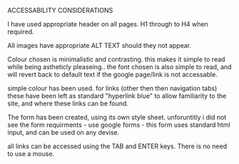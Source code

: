 ACCESSABILITY CONSIDERATIONS

I have used appropriate header on all pages. H1 through to H4 when required. 

All images have appropriate ALT TEXT should they not appear.

Colour chosen is minimalistic and contrasting. this makes it simple to read while being astheticly pleaseing.. the font chosen is also simple to read, and will revert back to default text if the google page/link is not accessable. 

simple colour has been used. for links (other then then navigation tabs) these have been left as standard "hyperlink blue" to allow familiarity to the site, and where these links can be found. 

The form has been created, using its own style sheet. unforuntitly i did not see the form requirments - use google forms - this form uses standard html input, and can be used on any devise. 

all links can be accessed using the TAB and ENTER keys. There is no need to use a mouse. 
